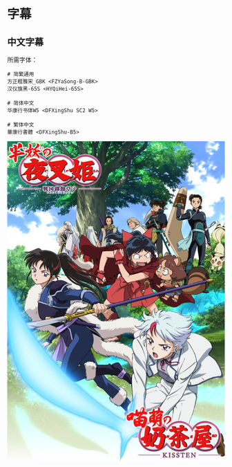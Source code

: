 # 字幕

## 中文字幕

所需字体：
```
# 简繁通用
方正粗雅宋_GBK <FZYaSong-B-GBK>
汉仪旗黑-65S <HYQiHei-65S>

# 简体中文
华康行书体W5 <DFXingShu SC2 W5>

# 繁体中文
華康行書體 <DFXingShu-B5>
```

![](poster.png)